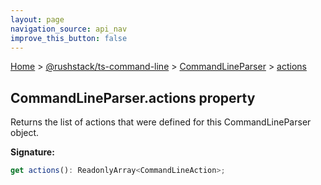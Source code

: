 ```yaml
---
layout: page
navigation_source: api_nav
improve_this_button: false
---
```



[Home](./index.md) &gt; [@rushstack/ts-command-line](./ts-command-line.md) &gt; [CommandLineParser](./ts-command-line.commandlineparser.md) &gt; [actions](./ts-command-line.commandlineparser.actions.md)

## CommandLineParser.actions property

Returns the list of actions that were defined for this CommandLineParser object.

<b>Signature:</b>

```typescript
get actions(): ReadonlyArray<CommandLineAction>;
```
